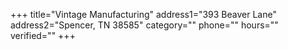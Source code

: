 +++
title="Vintage Manufacturing"
address1="393 Beaver Lane"
address2="Spencer, TN 38585"
category=""
phone=""
hours=""
verified=""
+++
